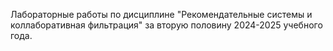 Лабораторные работы по дисциплине "Рекомендательные системы и коллаборативная фильтрация" за вторую половину 2024-2025 учебного года.
